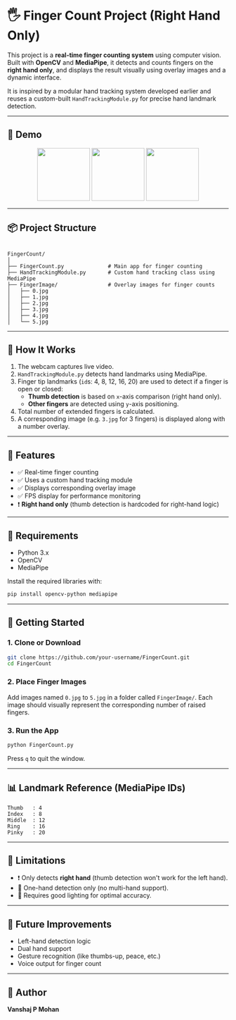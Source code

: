 # 🖐️ Finger Count Project (Right Hand Only)

This project is a **real-time finger counting system** using computer vision. Built with **OpenCV** and **MediaPipe**, it detects and counts fingers on the **right hand only**, and displays the result visually using overlay images and a dynamic interface.

It is inspired by a modular hand tracking system developed earlier and reuses a custom-built `HandTrackingModule.py` for precise hand landmark detection.

---

## 📸 Demo

<p align="center">
  <img src="FingerImage/1.jpg" width="120"/>
  <img src="FingerImage/3.jpg" width="120"/>
  <img src="FingerImage/5.jpg" width="120"/>
</p>

---

## 📦 Project Structure

```

FingerCount/
│
├── FingerCount.py              # Main app for finger counting
├── HandTrackingModule.py       # Custom hand tracking class using MediaPipe
├── FingerImage/                # Overlay images for finger counts
│   ├── 0.jpg
│   ├── 1.jpg
│   ├── 2.jpg
│   ├── 3.jpg
│   ├── 4.jpg
│   └── 5.jpg

````

---

## 🧠 How It Works

1. The webcam captures live video.
2. `HandTrackingModule.py` detects hand landmarks using MediaPipe.
3. Finger tip landmarks (`id`s: 4, 8, 12, 16, 20) are used to detect if a finger is open or closed:
   - **Thumb detection** is based on `x`-axis comparison (right hand only).
   - **Other fingers** are detected using `y`-axis positioning.
4. Total number of extended fingers is calculated.
5. A corresponding image (e.g. `3.jpg` for 3 fingers) is displayed along with a number overlay.

---

## 📌 Features

- ✅ Real-time finger counting
- ✅ Uses a custom hand tracking module
- ✅ Displays corresponding overlay image
- ✅ FPS display for performance monitoring
- ❗ **Right hand only** (thumb detection is hardcoded for right-hand logic)

---

## 🔧 Requirements

- Python 3.x
- OpenCV
- MediaPipe

Install the required libraries with:

```bash
pip install opencv-python mediapipe
````

---

## 🚀 Getting Started

### 1. Clone or Download

```bash
git clone https://github.com/your-username/FingerCount.git
cd FingerCount
```

### 2. Place Finger Images

Add images named `0.jpg` to `5.jpg` in a folder called `FingerImage/`. Each image should visually represent the corresponding number of raised fingers.

### 3. Run the App

```bash
python FingerCount.py
```

Press `q` to quit the window.

---

## 📊 Landmark Reference (MediaPipe IDs)

```
Thumb   : 4
Index   : 8
Middle  : 12
Ring    : 16
Pinky   : 20
```

---

## 🚫 Limitations

* ❗ Only detects **right hand** (thumb detection won't work for the left hand).
* 🤚 One-hand detection only (no multi-hand support).
* 👀 Requires good lighting for optimal accuracy.

---

## 🧩 Future Improvements

* Left-hand detection logic
* Dual hand support
* Gesture recognition (like thumbs-up, peace, etc.)
* Voice output for finger count

---

## 👤 Author

**Vanshaj P Mohan**

